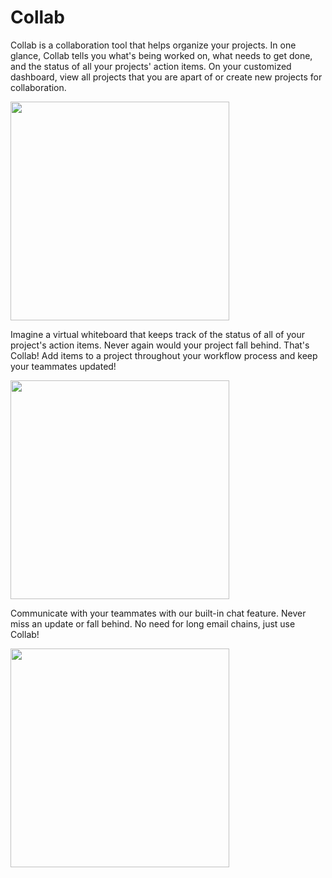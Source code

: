 # Collab

<p>Collab is a collaboration tool that helps organize your projects. In one glance, Collab
tells you what's being worked on, what needs to get done, and the status of all your projects' action items. On your customized dashboard, view all projects that you are apart of or create new projects for collaboration.
</p>
<img src="images/dashboard.gif" width="350"/> 
        

 <p>Imagine a virtual whiteboard that keeps track of the status of all of your project's action items.  Never again would your project fall behind. That's Collab! Add items to a project throughout your workflow
process and keep your teammates updated!</p>
<img src="images/todos.gif" width="350"/>
        

    

 <p class="about">Communicate with your teammates with our built-in chat feature. Never miss an update or fall behind. No need
 for long email chains, just use Collab!</p>  
  <img src="images/chat.gif" width="350"/> 
            